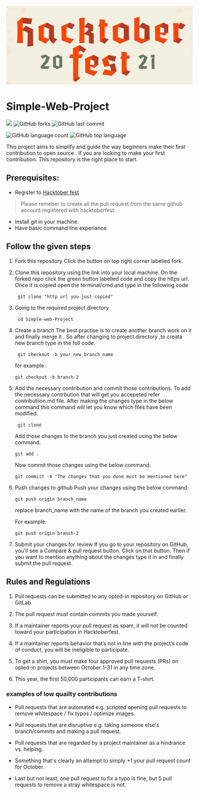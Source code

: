 <a>[<img src="https://github.com/agniutkarsh/GitHubGraduation-2021/blob/main/Screenshot%202021-09-15%20at%2011.44.40%20AM.png" width="1000px">](https://agniutkarsh.com)</a>

# Simple-Web-Project
![](https://img.shields.io/badge/Hactoberfest-%202021-brightgreen)
 ![GitHub forks](https://img.shields.io/github/forks/GDSC-SCTCE/Simple-Web-Project?style=social)
 ![GitHub last commit](https://img.shields.io/github/last-commit/GDSC-SCTCE/Simple-Web-Project?color=red&style=social)
<!-- ![GitHub repo size](https://img.shields.io/github/repo-size/GDSC-SCTCE/Simple-Web-Project?style=normal) -->
![GitHub language count](https://img.shields.io/github/languages/count/GDSC-SCTCE/Simple-Web-Project?style=normal)
![GitHub top language](https://img.shields.io/github/languages/top/GDSC-SCTCE/Simple-Web-Project?style=normal)

This project aims to simplify and guide the way beginners make their first contribution to open source . 
If you are looking to make your first contribution. This repository is the right place to start.
## Prerequisites:
* Register to [Hacktober fest](https://hacktoberfest.digitalocean.com/)
 > Please remeber to create all the pull request from the same github account registered with hacktoberfest.
* Install git in your machine.
* Have basic command line experiance.

## Follow the given steps

1. Fork this repository 
   Click the button on top right corner labelled fork.
2. Clone this repository using the link into your local machine.
   On the forked repo click the green button labelled code and copy the https url.
   Once it is copied open the terminal/cmd and type in the following code
   ```
    git clone "http url you just copied"
    ```
    
3. Going to the required project directory

   ```
    cd Simple-web-Project
    ```
4. Create a branch
   The best practise is to create another branch work on it and finally merge it .
   So after changing to project directory ,to creata new branch type in the foll code.
   ```
    git checkout -b your_new_branch_name
    ```
    for example : 
    ```
    git checkout -b branch-2
    ``` 
5. Add the necessary contribution and commit those contributions.
    To add the necessary contrbution that will get you accepeted refer contributiion.md file.
    After making the changes type in the below command this command will let you know which files have been modified.
   ```
    git clone 
    ```
    Add those changes to the branch you just created using the below command.
     ```
    git add .
    ``` 
    Now commit those changes using the below command:
    
     ```
    git commiit -m "The changes that you done must be mentioned here"
    ```
<!--  
6. Merge the branch into the main branch -->

6. Push changes to github
    Push your changes using the below command:

    ```
    git push origin branch_name
    ```
    replace branch_name with the name of the branch you created earlier.
    
    For example:
    
    ```
    git push origin branch-2
    ```
7. Submit your changes for review
    If you go to your repository on GitHub, you'll see a Compare & pull request button. Click on that button.
    Then if you want to mention anything about the changes type it in and finally  submit the pull request.

## Rules and Regulations

1. Pull requests can be submitted to any opted-in repository on GitHub or GitLab

2. The pull request must contain commits you made yourself.

3. If a maintainer reports your pull request as spam, it will not be counted toward your participation in Hacktoberfest.

4. If a maintainer reports behavior that’s not in line with the project’s code of conduct, you will be ineligible to participate.

5. To get a shirt, you must make four approved pull requests (PRs) on opted-in projects between October 1-31 in any time zone.

6. This year, the first 50,000 participants can earn a T-shirt.

### examples of low quailty contributions

+ Pull requests that are automated e.g. scripted opening pull requests to remove whitespace / fix typos / optimize images.

+ Pull requests that are disruptive e.g. taking someone else's branch/commits and making a pull request.

+ Pull requests that are regarded by a project maintainer as a hindrance vs. helping.

+ Something that's clearly an attempt to simply +1 your pull request count for October.

+ Last but not least, one pull request to fix a typo is fine, but 5 pull requests to remove a stray whitespace is not.

